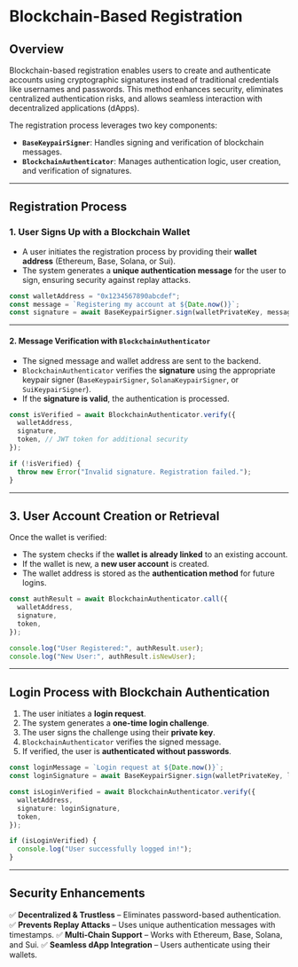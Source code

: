 # Blockchain-Based Registration

## **Overview**

Blockchain-based registration enables users to create and authenticate accounts using cryptographic signatures instead of traditional credentials like usernames and passwords. This method enhances security, eliminates centralized authentication risks, and allows seamless interaction with decentralized applications (dApps).

The registration process leverages two key components:

- **`BaseKeypairSigner`**: Handles signing and verification of blockchain messages.  
- **`BlockchainAuthenticator`**: Manages authentication logic, user creation, and verification of signatures.  

---

## **Registration Process**

### **1. User Signs Up with a Blockchain Wallet**

- A user initiates the registration process by providing their **wallet address** (Ethereum, Base, Solana, or Sui).  
- The system generates a **unique authentication message** for the user to sign, ensuring security against replay attacks.  

```typescript
const walletAddress = "0x1234567890abcdef";
const message = `Registering my account at ${Date.now()}`;
const signature = await BaseKeypairSigner.sign(walletPrivateKey, message);
```

---

#### **2. Message Verification with `BlockchainAuthenticator`**

- The signed message and wallet address are sent to the backend.
- `BlockchainAuthenticator` verifies the **signature** using the appropriate keypair signer (`BaseKeypairSigner`, `SolanaKeypairSigner`, or `SuiKeypairSigner`).  
- If the **signature is valid**, the authentication is processed.

```typescript
const isVerified = await BlockchainAuthenticator.verify({
  walletAddress,
  signature,
  token, // JWT token for additional security
});

if (!isVerified) {
  throw new Error("Invalid signature. Registration failed.");
}
```

---

## **3. User Account Creation or Retrieval**

Once the wallet is verified:

- The system checks if the **wallet is already linked** to an existing account.
- If the wallet is new, a **new user account** is created.
- The wallet address is stored as the **authentication method** for future logins.

```typescript
const authResult = await BlockchainAuthenticator.call({
  walletAddress,
  signature,
  token,
});

console.log("User Registered:", authResult.user);
console.log("New User:", authResult.isNewUser);
```

---

## **Login Process with Blockchain Authentication**

1. The user initiates a **login request**.
2. The system generates a **one-time login challenge**.
3. The user signs the challenge using their **private key**.
4. `BlockchainAuthenticator` verifies the signed message.
5. If verified, the user is **authenticated without passwords**.

```typescript
const loginMessage = `Login request at ${Date.now()}`;
const loginSignature = await BaseKeypairSigner.sign(walletPrivateKey, loginMessage);

const isLoginVerified = await BlockchainAuthenticator.verify({
  walletAddress,
  signature: loginSignature,
  token,
});

if (isLoginVerified) {
  console.log("User successfully logged in!");
}
```

---

## **Security Enhancements**

✅ **Decentralized & Trustless** – Eliminates password-based authentication.
✅ **Prevents Replay Attacks** – Uses unique authentication messages with timestamps.
✅ **Multi-Chain Support** – Works with Ethereum, Base, Solana, and Sui.
✅ **Seamless dApp Integration** – Users authenticate using their wallets.
